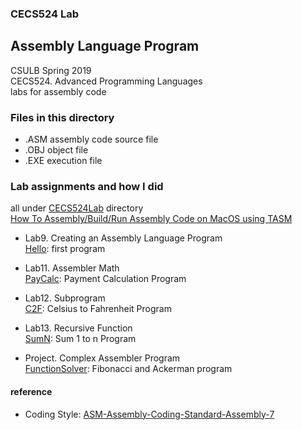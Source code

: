 ### CECS524 Lab
## Assembly Language Program

CSULB Spring 2019  
CECS524. Advanced Programming Languages  
labs for assembly code  

### Files in this directory
* .ASM assembly code source file
* .OBJ object file
* .EXE execution file  

### Lab assignments and how I did
all under [CECS524Lab](CECS524Lab/) directory  
[How To Assembly/Build/Run Assembly Code on MacOS using TASM](CECS524Lab/readme.md)

- Lab9. Creating an Assembly Language Program  
[Hello](CECS524Lab/readme.md): first program  

- Lab11. Assembler Math  
[PayCalc](CECS524Lab/PayCalc.md): Payment Calculation Program  

- Lab12. Subprogram  
[C2F](CECS524Lab/C2F.md): Celsius to Fahrenheit Program  

- Lab13. Recursive Function  
[SumN](CECS524Lab/SumN.md): Sum 1 to n Program  

- Project. Complex Assembler Program  
[FunctionSolver](CECS524Lab/FSolver.md): Fibonacci and Ackerman program  


#### reference
* Coding Style: [ASM-Assembly-Coding-Standard-Assembly-7](http://www.sourceformat.com/standard/asm-coding-standard-assembly-7.htm)
